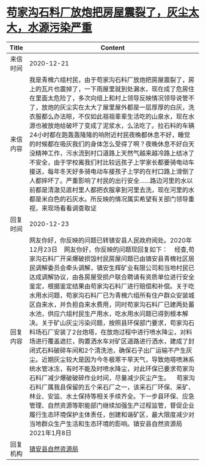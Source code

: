 # <a href="http://www.shangluo.gov.cn/zmhd/ldxxxx.jsp?urltype=leadermail.LeaderMailContentUrl&wbtreeid=1112&leadermailid=6721">苟家沟石料厂放炮把房屋震裂了，灰尘太大，水源污染严重</a>
|Title|Content|
|:---:|---|
|来信时间|2020-12-21|
|来信内容|我是青槐六组村民，由于苟家沟石料厂放炮把房屋震裂了，房上的瓦片也震掉了，一下雨屋里就到处漏水，现在成了危房住在里面太危险了，多次向组上和村上领导反映情况领导说管不了，放炮的灰尘实在太大了屋里屋外都是一层厚厚的白灰，洗衣服都么办法晾，不仅如此祖祖辈辈生活吃的山泉水，现在水源也被放炮给破坏了变成了泥浆水，么法吃了。拉石料的车辆24小时都在跑轰轰隆隆的响附近村民夜晚都休息不好，睡觉的时候都在吸灰我们的身体怎么受得了啊？夜晚休息不好白天没精神工作，污水流到村口道路上天然气越来越冷路上结冰了不安全，由于学校离我们村比较远孩子上学家长都要骑电动车接送，每年冬天好多骑电动车接孩子上学的在村口路上滑倒了人都摔坏了。严重影响了村民的出行安全……路边河里的水以前都是清澈见底村里人都把衣服拿到河里去洗，现在河里的水都是米白色的石灰水。所反映的情况属实希望有关部门领导重视，来现场看看调查取证|
|回复时间|2020-12-23|
|回复内容|网友你好，你反映的问题已转镇安县人民政府阅处。2020年12月23日    网友你好，你反映的问题现回复如下：    经查,苟家沟石料厂开采爆破损毁村民房屋问题已由镇安县青槐社区居民调解委员会牵头调解，镇安生辉矿业有限公司和当地村民已达成调解协议，由各房屋受损户联合聘请有资质单位进行安全鉴定，根据鉴定结果由苟家沟石料厂进行赔偿和补偿。关于吃水用水问题，苟家沟石料厂已为青槐六组所有住户群众安装城区自来水，并负担自来水费用，同时苟家沟石料厂已建两处蓄水池，供应六组村民生产用水，吃水用水问题已得到根本解决。关于矿山灰尘污染问题，按照县环保部门要求，苟家沟石料场石厂安装了2台炮塔，在放炮过程中进行喷水降尘，对料场进行覆盖遮拦，购置洒水车对矿区道路进行洒水，建成了封闭式石料破碎车间和2个清洗池，确保石子出厂运输不产生灰尘。近期灰尘较大是因为今冬极寒干旱天气，导致炮塔喷淋系统水管冰冻，有时不能及时喷水降尘，对此环保已要求苟家沟石料厂减少爆破破碎作业时间，尽量减少灰尘产生。    苟家沟石料厂属我县保留的五个采石厂之一，该采石厂环保、采矿、林业、安监、水土保持等相关手续齐全。下一步县环保、应急管理、自然资源等职能部门继续加强生产过程监管，督促企业履行生态环境保护主体责任，创建和谐矿区，最大限度减少对当地群众生产生活和生态环境的影响。镇安县自然资源局2021年1月8日|
|回复机构|<a href="../../categories/agencies/镇安县自然资源局.md">镇安县自然资源局</a>|
